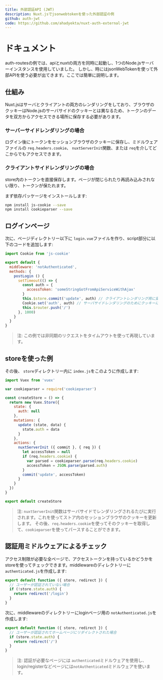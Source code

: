 ```yaml
---
title: 外部認証API (JWT)
description: Nuxt.jsでjsonwebtokenを使った外部認証の例
github: auth-jwt
code: https://github.com/ahadyekta/nuxt-auth-external-jwt
---
```


# ドキュメント

auth-routesの例では、apiとnuxtの両方を同時に起動し、1つのNode.jsサーバーインスタンスを使用していました。
しかし、時にはjsonWebTokenを使って外部APIを使う必要が出てきます。ここでは簡単に説明します。

## 仕組み

Nuxt.jsはサーバとクライアントの両方のレンダリングをしており、ブラウザのクッキーはNode.jsのサーバサイドのクッキーとは異なるため、トークンのデータを双方からアクセスできる場所に保存する必要があります。

### サーバーサイドレンダリングの場合

ログイン後にトークンをセッションブラウザのクッキーに保存し、ミドルウェアファイルの `req.headers.cookie`、 `nuxtServerInit`関数、または `req`を介してどこからでもアクセスできます。

### クライアントサイドレンダリングの場合

store内のトークンを直接保存します。ページが閉じられたり再読み込みされない限り、トークンが保たれます。

まず依存パッケージをインストールします:

```bash
npm install js-cookie --save
npm install cookieparser --save
```

## ログインページ

次に、ページディレクトリー以下に `login.vue`ファイルを作り、script部分に以下のコードを追加します:

```js
import Cookie from 'js-cookie'

export default {
  middleware: 'notAuthenticated',
  methods: {
    postLogin () {
      setTimeout(() => {
        const auth = {
          accessToken: 'someStringGotFromApiServiceWithAjax'
        }
        this.$store.commit('update', auth) // クライアントレンダリング用に変更する
        Cookie.set('auth', auth) // サーバサイドレンダリングのためにクッキーにトークンを保存する
        this.$router.push('/')
      }, 1000)
    }
  }
}
```

> 注: この例では非同期のリクエストをタイムアウトを使って再現しています。

## storeを使った例

その後、 `store`ディレクトリー内に `index.js`をこのように作成します:

```javascript
import Vuex from 'vuex'

var cookieparser = require('cookieparser')

const createStore = () => {
  return new Vuex.Store({
    state: {
      auth: null
    },
    mutations: {
      update (state, data) {
        state.auth = data
      }
    },
    actions: {
      nuxtServerInit ({ commit }, { req }) {
        let accessToken = null
        if (req.headers.cookie) {
          var parsed = cookieparser.parse(req.headers.cookie)
          accessToken = JSON.parse(parsed.auth)
        }
        commit('update', accessToken)
      }
    }
  })
}

export default createStore
```

>注: `nuxtServerInit`関数はサーバサイドでレンダリングされるたびに実行されます。これを使ってストア内のセッションブラウザのクッキーを更新します。
その後、`req.headers.cookie`を使ってそのクッキーを取得して、`cookieparser`を使ってパースすることができます。

## 認証用ミドルウェアによるチェック

アクセス制限が必要な全ページで、アクセストークンを持っているかどうかをstoreを使ってチェックできます。middlewareのディレクトリーに `authenticated.js`を作成します:

```javascript
export default function ({ store, redirect }) {
  // ユーザーが認証されていない場合
  if (!store.state.auth) {
    return redirect('/login')
  }
}
```

次に、middlewareのディレクトリーにloginページ用の `notAuthenticated.js`を作成します:

```javascript
export default function ({ store, redirect }) {
  // ユーザーが認証されてホームページにリダイレクトされた場合
  if (store.state.auth) {
    return redirect('/')
  }
}
```

> 注: 認証が必要なページには `authenticated`ミドルウェアを使用し、login/registerなどページには`notAuthenticated`ミドルウェアを使います。